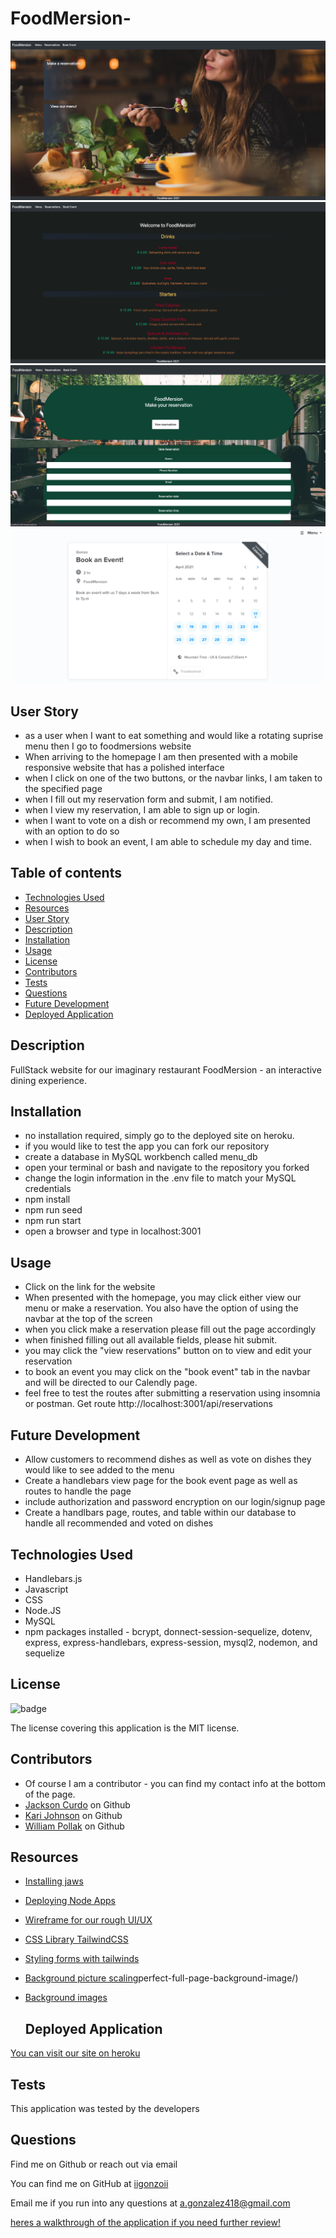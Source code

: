 # FoodMersion-

<img src="./images/fm1.jpg" alt = "girl eating at table">
<img src="./images/fm2.jpg" alt = "FoodMersion menu">
<img src="./images/fm3.jpg" alt = "FoodMersion reservation page">
<img src="./images/fm4.jpg" alt = "FoodMersion Calendly page for booking events">

  ## User Story
  * as a user when I want to eat something and would like a rotating suprise menu then I go to foodmersions website
  * When arriving to the homepage I am then presented with a mobile responsive website that has a polished interface
  * when I click on one of the two buttons, or the navbar links, I am taken to the specified page
  * when I fill out my reservation form and submit, I am notified. 
  * when I view my reservation, I am able to sign up or login.
  * when I want to vote on a dish or recommend my own, I am presented with an option to do so
  * when I wish to book an event, I am able to schedule my day and time. 

  ## Table of contents
  - [Technologies Used](#technologies-Used)
  - [Resources](#resources)
  - [User Story](#user-Story)
  - [Description](#description)
  - [Installation](#installation)
  - [Usage](#usage)
  - [License](#license)
  - [Contributors](#contributors)
  - [Tests](#tests)
  - [Questions](#questions)
  - [Future Development](#future-Development)
  - [Deployed Application](#Deployed-Application)

  ## Description
  FullStack website for our imaginary restaurant FoodMersion - an interactive dining experience. 

  ## Installation
  * no installation required, simply go to the deployed site on heroku.
  * if you would like to test the app you can fork our repository
  * create a database in MySQL workbench called menu_db 
  * open your terminal or bash and navigate to the repository you forked
  * change the login information in the .env file to match your MySQL credentials 
  * npm install
  * npm run seed
  * npm run start
  * open a browser and type in localhost:3001

  ## Usage
  * Click on the link for the website
  * When presented with the homepage, you may click either view our menu or make a reservation. You also have the option of using the navbar at the top of the screen
  * when you click make a reservation please fill out the page accordingly
  * when finished filling out all available fields, please hit submit.
  * you may click the "view reservations" button on to view and edit your reservation
  * to book an event you may click on the "book event" tab in the navbar and will be directed to our Calendly page.
  * feel free to test the routes after submitting a reservation using insomnia or postman. Get route http://localhost:3001/api/reservations

  ## Future Development
  * Allow customers to recommend dishes as well as vote on dishes they would like to see added to the menu
  * Create a handlebars view page for the book event page as well as routes to handle the page 
  * include authorization and password encryption on our login/signup page
  * Create a handlbars page, routes, and table within our database to handle all recommended and voted on dishes

  ## Technologies Used
  * Handlebars.js
  * Javascript
  * CSS 
  * Node.JS
  * MySQL 
  * npm packages installed - bcrypt, donnect-session-sequelize, dotenv, express, express-handlebars, express-session, mysql2, nodemon, and sequelize

  ## License
  ![badge](https://img.shields.io/badge/license-MIT-blue)

  The license covering this application is the MIT license.

  ## Contributors
  * Of course I am a contributor - you can find my contact info at the bottom of the page.
  * [Jackson Curdo](https://github.com/jacksoncurdo) on Github 
  * [Kari Johnson](https://github.com/Karijayyy) on Github
  * [William Pollak](https://github.com/trae77) on Github

  ## Resources
* [Installing jaws](https://devcenter.heroku.com/articles/jawsdb)
* [Deploying Node Apps](https://devcenter.heroku.com/articles/deploying-nodejs)
* [Wireframe for our rough UI/UX](https://wireframe.cc/tP7JbN)
* [CSS Library TailwindCSS](https://tailwindcss.com/docs)
* [Styling forms with tailwinds](https://css-tricks.com/style-form-tailwind-css/)
* [Background picture scaling](https://css-tricks.com/)perfect-full-page-background-image/)
* [Background images](https://unsplash.com/)
  

  ## Deployed Application
[You can visit our site on heroku](https://foodmersion.herokuapp.com/)


  ## Tests
  This application was tested by the developers

  ## Questions
  Find me on Github or reach out via email

  You can find me on GitHub at [iigonzoii](https://github.com/iigonzoii)

  Email me if you run into any questions at a.gonzalez418@gmail.com
 
 
 <a href="https://drive.google.com/file/d/1PtvgUG9kvXFnMEaekvSjFSfgDrUur8qf/view?usp=sharing" target="_blank">heres a walkthrough of the application if you need further review!</a>
 